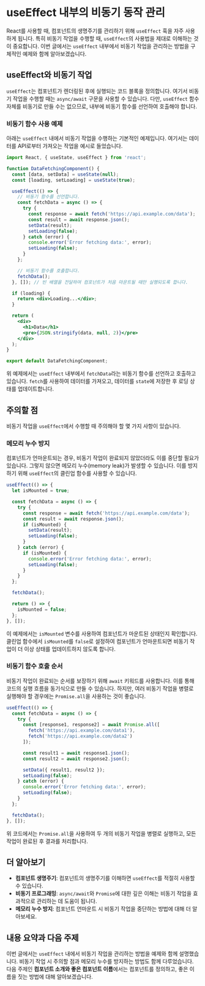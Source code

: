 # useEffect 내부의 비동기 동작 관리

React를 사용할 때, 컴포넌트의 생명주기를 관리하기 위해 `useEffect` 훅을 자주 사용하게 됩니다. 특히 비동기 작업을 수행할 때, `useEffect`의 사용법을 제대로 이해하는 것이 중요합니다. 이번 글에서는 `useEffect` 내부에서 비동기 작업을 관리하는 방법을 구체적인 예제와 함께 알아보겠습니다.

## useEffect와 비동기 작업

`useEffect`는 컴포넌트가 렌더링된 후에 실행되는 코드 블록을 정의합니다. 여기서 비동기 작업을 수행할 때는 `async/await` 구문을 사용할 수 있습니다. 다만, `useEffect` 함수 자체를 비동기로 만들 수는 없으므로, 내부에 비동기 함수를 선언하여 호출해야 합니다.

### 비동기 함수 사용 예제

아래는 `useEffect` 내에서 비동기 작업을 수행하는 기본적인 예제입니다. 여기서는 데이터를 API로부터 가져오는 작업을 예시로 들었습니다.

```jsx
import React, { useState, useEffect } from 'react';

function DataFetchingComponent() {
  const [data, setData] = useState(null);
  const [loading, setLoading] = useState(true);

  useEffect(() => {
    // 비동기 함수를 선언합니다.
    const fetchData = async () => {
      try {
        const response = await fetch('https://api.example.com/data');
        const result = await response.json();
        setData(result);
        setLoading(false);
      } catch (error) {
        console.error('Error fetching data:', error);
        setLoading(false);
      }
    };

    // 비동기 함수를 호출합니다.
    fetchData();
  }, []); // 빈 배열을 전달하여 컴포넌트가 처음 마운트될 때만 실행되도록 합니다.

  if (loading) {
    return <div>Loading...</div>;
  }

  return (
    <div>
      <h1>Data</h1>
      <pre>{JSON.stringify(data, null, 2)}</pre>
    </div>
  );
}

export default DataFetchingComponent;
```

위 예제에서는 `useEffect` 내부에서 `fetchData`라는 비동기 함수를 선언하고 호출하고 있습니다. `fetch`를 사용하여 데이터를 가져오고, 데이터를 `state`에 저장한 후 로딩 상태를 업데이트합니다.

## 주의할 점

비동기 작업을 `useEffect`에서 수행할 때 주의해야 할 몇 가지 사항이 있습니다.

### 메모리 누수 방지

컴포넌트가 언마운트되는 경우, 비동기 작업이 완료되지 않았더라도 이를 중단할 필요가 있습니다. 그렇지 않으면 메모리 누수(memory leak)가 발생할 수 있습니다. 이를 방지하기 위해 `useEffect`의 클린업 함수를 사용할 수 있습니다.

```jsx
useEffect(() => {
  let isMounted = true;

  const fetchData = async () => {
    try {
      const response = await fetch('https://api.example.com/data');
      const result = await response.json();
      if (isMounted) {
        setData(result);
        setLoading(false);
      }
    } catch (error) {
      if (isMounted) {
        console.error('Error fetching data:', error);
        setLoading(false);
      }
    }
  };

  fetchData();

  return () => {
    isMounted = false;
  };
}, []);
```

이 예제에서는 `isMounted` 변수를 사용하여 컴포넌트가 마운트된 상태인지 확인합니다. 클린업 함수에서 `isMounted`를 `false`로 설정하여 컴포넌트가 언마운트되면 비동기 작업이 더 이상 상태를 업데이트하지 않도록 합니다.

### 비동기 함수 호출 순서

비동기 작업이 완료되는 순서를 보장하기 위해 `await` 키워드를 사용합니다. 이를 통해 코드의 실행 흐름을 동기식으로 만들 수 있습니다. 하지만, 여러 비동기 작업을 병렬로 실행해야 할 경우에는 `Promise.all`을 사용하는 것이 좋습니다.

```jsx
useEffect(() => {
  const fetchData = async () => {
    try {
      const [response1, response2] = await Promise.all([
        fetch('https://api.example.com/data1'),
        fetch('https://api.example.com/data2')
      ]);

      const result1 = await response1.json();
      const result2 = await response2.json();

      setData({ result1, result2 });
      setLoading(false);
    } catch (error) {
      console.error('Error fetching data:', error);
      setLoading(false);
    }
  };

  fetchData();
}, []);
```

위 코드에서는 `Promise.all`을 사용하여 두 개의 비동기 작업을 병렬로 실행하고, 모든 작업이 완료된 후 결과를 처리합니다.

## 더 알아보기

- **컴포넌트 생명주기**: 컴포넌트의 생명주기를 이해하면 `useEffect`를 적절히 사용할 수 있습니다.
- **비동기 프로그래밍**: `async/await`와 `Promise`에 대한 깊은 이해는 비동기 작업을 효과적으로 관리하는 데 도움이 됩니다.
- **메모리 누수 방지**: 컴포넌트 언마운트 시 비동기 작업을 중단하는 방법에 대해 더 알아보세요.

## 내용 요약과 다음 주제

이번 글에서는 `useEffect` 내에서 비동기 작업을 관리하는 방법을 예제와 함께 설명했습니다. 비동기 작업 시 주의할 점과 메모리 누수를 방지하는 방법도 함께 다루었습니다. 다음 주제인 **컴포넌트 소개와 좋은 컴포넌트 이름**에서는 컴포넌트를 정의하고, 좋은 이름을 짓는 방법에 대해 알아보겠습니다.